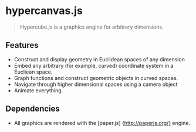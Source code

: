 hypercanvas.js
==============
> Hypercube.js is a graphics engine for arbitrary dimensions.


Features
--------
- Construct and display geometry in Euclidean spaces of any dimension
- Embed any arbitrary (for example, curved) coordinate system in a Eucliean space.
- Graph functions and construct geometric objects in curved spaces.
- Navigate through higher dimensional spaces using a camera object
- Animate everything.

Dependencies
------------
- All graphics are rendered with the [paper.js] {http://paperjs.org/} engine. 
